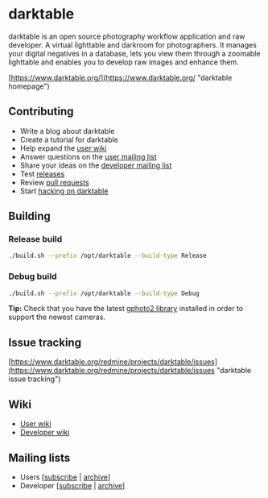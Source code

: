 darktable
=========

darktable is an open source photography workflow application and raw developer. A virtual lighttable and darkroom for photographers. It manages your digital negatives in a database, lets you view them through a zoomable lighttable and enables you to develop raw images and enhance them.

[https://www.darktable.org/](https://www.darktable.org/ "darktable homepage")

Contributing
------------

* Write a blog about darktable
* Create a tutorial for darktable
* Help expand the [user wiki](https://www.darktable.org/redmine/projects/users/wiki)
* Answer questions on the [user mailing list](http://news.gmane.org/gmane.comp.graphics.darktable.user)
* Share your ideas on the [developer mailing list](http://news.gmane.org/gmane.comp.graphics.darktable.devel)
* Test [releases](https://www.darktable.org/install/)
* Review [pull requests](https://github.com/darktable-org/darktable/pulls)
* Start [hacking on darktable](https://www.darktable.org/redmine/projects/darktable/wiki/Contributing_code)

Building
--------

### Release build

```bash
./build.sh --prefix /opt/darktable --build-type Release
```

### Debug build

```bash
./build.sh --prefix /opt/darktable --build-type Debug
```


**Tip:** Check that you have the latest [gphoto2 library](http://www.gphoto.org/ "gphoto2 homepage") installed in order to support the newest cameras.

Issue tracking
--------------

[https://www.darktable.org/redmine/projects/darktable/issues](https://www.darktable.org/redmine/projects/darktable/issues "darktable issue tracking")

Wiki
----

* [User wiki](https://www.darktable.org/redmine/projects/users/wiki "darktable user wiki")
* [Developer wiki](https://www.darktable.org/redmine/projects/darktable/wiki "darktable developer wiki")


Mailing lists
-------------

* Users [[subscribe](mailto:darktable-user+subscribe@lists.darktable.org) | [archive](http://news.gmane.org/gmane.comp.graphics.darktable.user)]
* Developer [[subscribe](mailto:darktable-dev+subscribe@lists.darktable.org) | [archive](http://news.gmane.org/gmane.comp.graphics.darktable.devel)]
